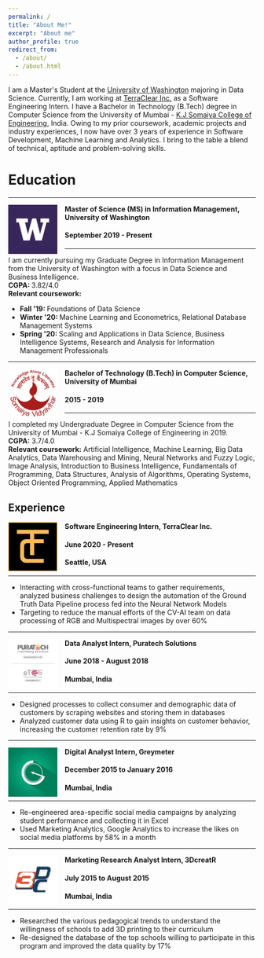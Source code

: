 ```yaml
---
permalink: /
title: "About Me!"
excerpt: "About me"
author_profile: true
redirect_from: 
  - /about/
  - /about.html
---
```


I am a Master's Student at the [University of Washington](https://www.washington.edu/) majoring in Data Science. Currently, I am working at [TerraClear Inc.](https://www.terraclear.com/) as a Software Engineering Intern. I have a Bachelor in Technology (B.Tech) degree in Computer Science from the University of Mumbai - [K.J Somaiya College of Engineering](https://kjsce.somaiya.edu/en), India. Owing to my prior coursework, academic projects and industry experiences, I now have over 3 years of experience in Software Development, Machine Learning and Analytics. I bring to the table a blend of technical, aptitude and problem-solving skills.

# Education
-----
<img align="left" height="100" width="100" src="../images/UW_Logo2.jpg" style="padding-right:15px">

**Master of Science (MS) in Information Management, University of Washington**
#### September 2019 - Present
-----
I am currently pursuing my Graduate Degree in Information Management from the University of Washington with a focus in Data Science and Business Intelligence. <br>
<strong>CGPA: </strong> 3.82/4.0 <br>
<strong>Relevant coursework:</strong>
* <strong>Fall '19: </strong>Foundations of Data Science  <br>
* <strong>Winter '20: </strong>Machine Learning and Econometrics, Relational Database Management Systems <br>
* <strong>Spring '20: </strong>Scaling and Applications in Data Science, Business Intelligence Systems, Research and Analysis for Information Management Professionals <br>

-----
<img align="left" height="100" width="100" src="../images/somaiya.png" style="padding-right:15px">

**Bachelor of Technology (B.Tech) in Computer Science, University of Mumbai**
#### 2015 - 2019 
-----
I completed my Undergraduate Degree in Computer Science from the University of Mumbai - K.J Somaiya College of Engineering in 2019.
<br>
  <strong>CGPA:</strong> 3.7/4.0 <br> 
<strong>Relevant coursework:</strong> Artificial Intelligence, Machine Learning, Big Data Analytics, Data Warehousing and Mining, Neural Networks and Fuzzy Logic, Image Analysis, Introduction to Business Intelligence, Fundamentals of Programming, Data Structures, Analysis of Algorithms, Operating Systems, Object Oriented Programming, Applied Mathematics <br>

Experience
-----
<img align="left" height="100" width="100" src="../images/Terraclear.png" style="padding-right:15px">

**Software Engineering Intern, TerraClear Inc.** 
#### June 2020 - Present 
#### Seattle, USA

----- 
* Interacting with cross-functional teams to gather requirements, analyzed business challenges to design the automation of the Ground Truth Data Pipeline process fed into the Neural Network Models
* Targeting to reduce the manual efforts of the CV-AI team on data processing of RGB and Multispectral images by over 60% 

-----
<img align="left" height="100" width="100" src="../images/Puratech.png" style="padding-right:15px">

**Data Analyst Intern, Puratech Solutions**
#### June 2018 - August 2018  
#### Mumbai, India

-----
*	Designed processes to collect consumer and demographic data of customers by scraping websites and storing them in databases
*	Analyzed customer data using R to gain insights on customer behavior, increasing the customer retention rate by 9%

-----
<img align="left" height="100" width="100" src="../images/Greymeter.png" style="padding-right:15px">

**Digital Analyst Intern, Greymeter** 
#### December 2015 to January 2016
#### Mumbai, India
-----
*	Re-engineered area-specific social media campaigns by analyzing student performance and collecting it in Excel
*	Used Marketing Analytics, Google Analytics to increase the likes on social media platforms by 58% in a month

-----
<img align="left" height="100" width="100" src="../images/3DcreatR.jpg" style="padding-right:15px">

**Marketing Research Analyst Intern, 3DcreatR** 
#### July 2015 to August 2015
#### Mumbai, India
-----
*	Researched the various pedagogical trends to understand the willingness of schools to add 3D printing to their curriculum 
*	Re-designed the database of the top schools willing to participate in this program and improved the data quality by 17%
